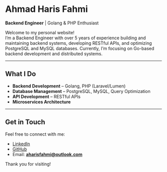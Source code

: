 # Ahmad Haris Fahmi

**Backend Engineer** | Golang & PHP Enthusiast

Welcome to my personal website!  
I’m a Backend Engineer with over 5 years of experience building and maintaining backend systems, developing RESTful APIs, and optimizing PostgreSQL and MySQL databases. Currently, I’m focusing on Go-based backend development and distributed systems.

---

## What I Do

- **Backend Development** – Golang, PHP (Laravel/Lumen)  
- **Database Management** – PostgreSQL, MySQL, Query Optimization  
- **API Development** – RESTful APIs  
- **Microservices Architecture**  

---


## Get in Touch

Feel free to connect with me:

- [LinkedIn](https://www.linkedin.com/in/aharisfahmi)  
- [GitHub](https://github.com/aharisfahmi)
- Email: **aharisfahmi@outlook.com**

Thank you for visiting!
